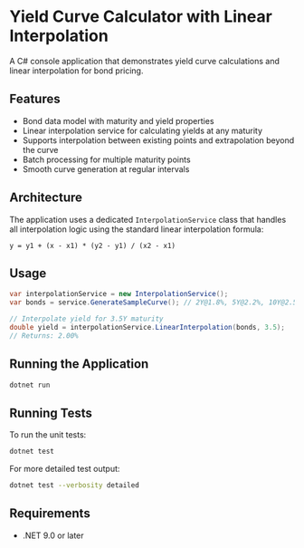 # Yield Curve Calculator with Linear Interpolation

A C# console application that demonstrates yield curve calculations and linear interpolation for bond pricing.

## Features

- Bond data model with maturity and yield properties
- Linear interpolation service for calculating yields at any maturity
- Supports interpolation between existing points and extrapolation beyond the curve
- Batch processing for multiple maturity points
- Smooth curve generation at regular intervals

## Architecture

The application uses a dedicated `InterpolationService` class that handles all interpolation logic using the standard linear interpolation formula:

```
y = y1 + (x - x1) * (y2 - y1) / (x2 - x1)
```

## Usage

```csharp
var interpolationService = new InterpolationService();
var bonds = service.GenerateSampleCurve(); // 2Y@1.8%, 5Y@2.2%, 10Y@2.5%

// Interpolate yield for 3.5Y maturity
double yield = interpolationService.LinearInterpolation(bonds, 3.5);
// Returns: 2.00%
```

## Running the Application

```bash
dotnet run
```

## Running Tests

To run the unit tests:

```bash
dotnet test
```

For more detailed test output:

```bash
dotnet test --verbosity detailed
```

## Requirements

- .NET 9.0 or later
